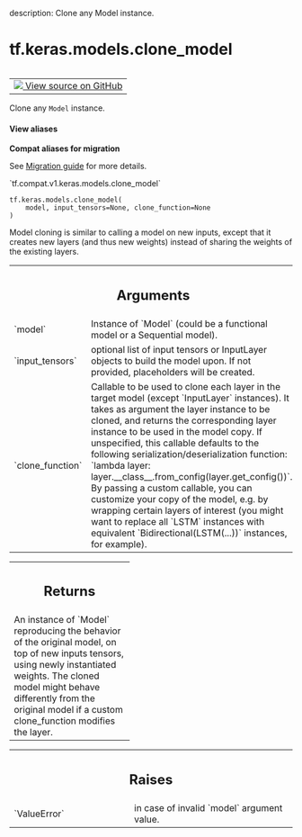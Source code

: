 description: Clone any Model instance.

<div itemscope itemtype="http://developers.google.com/ReferenceObject">
<meta itemprop="name" content="tf.keras.models.clone_model" />
<meta itemprop="path" content="Stable" />
</div>

# tf.keras.models.clone_model

<!-- Insert buttons and diff -->

<table class="tfo-notebook-buttons tfo-api nocontent" align="left">
<td>
  <a target="_blank" href="https://github.com/tensorflow/tensorflow/blob/r2.2/tensorflow/python/keras/models.py#L384-L427">
    <img src="https://www.tensorflow.org/images/GitHub-Mark-32px.png" />
    View source on GitHub
  </a>
</td>
</table>



Clone any `Model` instance.

<section class="expandable">
  <h4 class="showalways">View aliases</h4>
  <p>
<b>Compat aliases for migration</b>
<p>See
<a href="https://www.tensorflow.org/guide/migrate">Migration guide</a> for
more details.</p>
<p>`tf.compat.v1.keras.models.clone_model`</p>
</p>
</section>

<pre class="devsite-click-to-copy prettyprint lang-py tfo-signature-link">
<code>tf.keras.models.clone_model(
    model, input_tensors=None, clone_function=None
)
</code></pre>



<!-- Placeholder for "Used in" -->

Model cloning is similar to calling a model on new inputs,
except that it creates new layers (and thus new weights) instead
of sharing the weights of the existing layers.

<!-- Tabular view -->
 <table class="responsive fixed orange">
<colgroup><col width="214px"><col></colgroup>
<tr><th colspan="2"><h2 class="add-link">Arguments</h2></th></tr>

<tr>
<td>
`model`
</td>
<td>
Instance of `Model`
(could be a functional model or a Sequential model).
</td>
</tr><tr>
<td>
`input_tensors`
</td>
<td>
optional list of input tensors or InputLayer objects
to build the model upon. If not provided,
placeholders will be created.
</td>
</tr><tr>
<td>
`clone_function`
</td>
<td>
Callable to be used to clone each layer in the target
model (except `InputLayer` instances). It takes as argument the layer
instance to be cloned, and returns the corresponding layer instance to
be used in the model copy. If unspecified, this callable defaults to
the following serialization/deserialization function:
`lambda layer: layer.__class__.from_config(layer.get_config())`.
By passing a custom callable, you can customize your copy of the
model, e.g. by wrapping certain layers of interest (you might want to
replace all `LSTM` instances with equivalent
`Bidirectional(LSTM(...))` instances, for example).
</td>
</tr>
</table>



<!-- Tabular view -->
 <table class="responsive fixed orange">
<colgroup><col width="214px"><col></colgroup>
<tr><th colspan="2"><h2 class="add-link">Returns</h2></th></tr>
<tr class="alt">
<td colspan="2">
An instance of `Model` reproducing the behavior
of the original model, on top of new inputs tensors,
using newly instantiated weights. The cloned model might behave
differently from the original model if a custom clone_function
modifies the layer.
</td>
</tr>

</table>



<!-- Tabular view -->
 <table class="responsive fixed orange">
<colgroup><col width="214px"><col></colgroup>
<tr><th colspan="2"><h2 class="add-link">Raises</h2></th></tr>

<tr>
<td>
`ValueError`
</td>
<td>
in case of invalid `model` argument value.
</td>
</tr>
</table>

